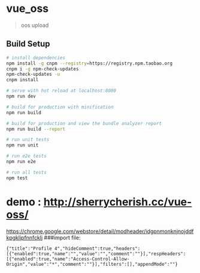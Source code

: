 # vue_oss

> oos upload

## Build Setup

``` bash
# install dependencies
npm install -g cnpm --registry=https://registry.npm.taobao.org
cnpm i -g npm-check-updates
npm-check-updates -u
cnpm install

# serve with hot reload at localhost:8080
npm run dev

# build for production with minification
npm run build

# build for production and view the bundle analyzer report
npm run build --report

# run unit tests
npm run unit

# run e2e tests
npm run e2e

# run all tests
npm test
```


# demo :  http://sherrycherish.cc/vue-oss/
 https://chrome.google.com/webstore/detail/modheader/idgpnmonknjnojddfkpgkljpfnnfcklj
 ###import file:
 ```
 {"title":"Profile 4","hideComment":true,"headers":[{"enabled":true,"name":"","value":"","comment":""}],"respHeaders":[{"enabled":true,"name":"Access-Control-Allow-Origin","value":"*","comment":""}],"filters":[],"appendMode":""}
 ```


